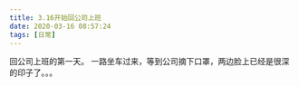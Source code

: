 ```yaml
---
title: 3.16开始回公司上班
date: 2020-03-16 08:57:24
tags: [日常]
---
```

回公司上班的第一天。
一路坐车过来，等到公司摘下口罩，两边脸上已经是很深的印子了。。。
